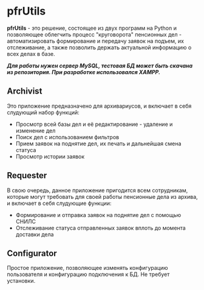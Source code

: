 # pfrUtils
**pfrUtils** - это решение, состоящее из двух программ на Python и позволяющее облегчить процесс "круговорота" пенсионных дел - автоматизировать формирование и передачу заявок на подъем, их отслеживание, а также позволить держать актуальной информацию о всех делах в базе.

***Для работы нужен сервер MySQL, тестовая БД может быть скачана из репозитория. При разработке использовался XAMPP.***

## Archivist
Это приложение предназначено для архивариусов, и включает в себя слудующий набор функций:

 - Просмотр всей базы дел и её редактирование - удаление и изменение дел
 - Поиск дел с использованием фильтров
 - Прием заявок на поднятие дел, их печать и дальнейшая смена статуса
 - Просмотр истории заявок

## Requester
В свою очередь, данное приложение пригодится всем сотрудникам, которые могут требовать для своей работы пенсионные дела из архива, и включает в себя слудующие функции:

 - Формирование и отправка заявок на поднятие дел с помощью СНИЛС
 - Отслеживание статуса отправленных заявок вплоть до момента доставки дела

## Configurator
Простое приложение, позволяющее изменять конфигурацию пользователя и конфигурацию подключения к БД. Не требует установки.
